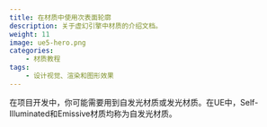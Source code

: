 ```yaml
---
title: 在材质中使用次表面轮廓
description: 关于虚幻引擎中材质的介绍文档。
weight: 11
image: ue5-hero.png
categories:
    - 材质教程
tags:
    - 设计视觉、渲染和图形效果
---
```

在项目开发中，你可能需要用到自发光材质或发光材质。在UE中，Self-Illuminated和Emissive材质均称为自发光材质。